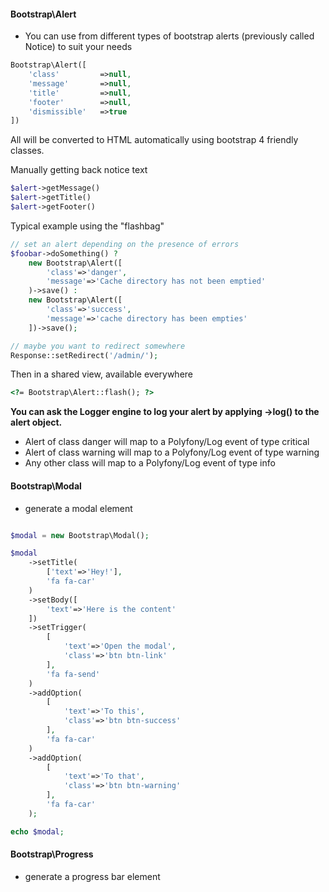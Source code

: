 #### Bootstrap\Alert

* You can use from different types of bootstrap alerts (previously called Notice) to suit your needs

```php
Bootstrap\Alert([
	'class'			=>null,
	'message'		=>null,
	'title'			=>null,
	'footer'		=>null,
	'dismissible'	=>true
])
```
All will be converted to HTML automatically using bootstrap 4 friendly classes.

Manually getting back notice text
```php
$alert->getMessage()
$alert->getTitle()
$alert->getFooter()
```

Typical example using the "flashbag"

```php
// set an alert depending on the presence of errors
$foobar->doSomething() ? 
	new Bootstrap\Alert([
		'class'=>'danger',
		'message'=>'Cache directory has not been emptied'
	)->save() :
	new Bootstrap\Alert([
		'class'=>'success',
		'message'=>'cache directory has been empties'
	])->save();

// maybe you want to redirect somewhere
Response::setRedirect('/admin/');

```

Then in a shared view, available everywhere

```html
<?= Bootstrap\Alert::flash(); ?>
```

**You can ask the Logger engine to log your alert by applying ->log() to the alert object.**
* Alert of class danger will map to a Polyfony/Log event of type critical
* Alert of class warning will map to a Polyfony/Log event of type warning
* Any other class will map to a Polyfony/Log event of type info

#### Bootstrap\Modal

* generate a modal element
```php

$modal = new Bootstrap\Modal();

$modal
	->setTitle(
		['text'=>'Hey!'],
		'fa fa-car'
	)
	->setBody([
		'text'=>'Here is the content'
	])
	->setTrigger(
		[
			'text'=>'Open the modal',
			'class'=>'btn btn-link'
		],
		'fa fa-send'
	)
	->addOption(
		[
			'text'=>'To this',
			'class'=>'btn btn-success'
		],
		'fa fa-car'
	)
	->addOption(
		[
			'text'=>'To that',
			'class'=>'btn btn-warning'
		],
		'fa fa-car'
	);

echo $modal;

```

#### Bootstrap\Progress

* generate a progress bar element
```php

```

